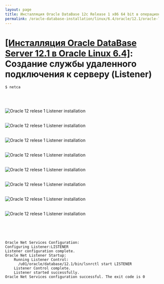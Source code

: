 ```yaml
---
layout: page
title: Инсталляция Oracle DataBase 12c Release 1 x86 64 bit в операционной системе Oracle Linux 6.4 x86_64
permalink: /oracle-database-installation/linux/6.4/oracle/12.1/oracle-listener-creation/
---
```


# <a href="/oracle-database-installation/linux/6.4/oracle/12.1/">[Инсталляция Oracle DataBase Server 12.1 в Oracle Linux 6.4]</a>: Создание службы удаленного подключения к серверу (Listener)


	$ netca


<br/><br/>

<img src="http://img.oradba.net/img/oracle/database/simple/12.1/listener/oracle12R1_database_listener_creation_01.png" border="0" alt="Oracle 12 relese 1 Listener installation"><br/><br/>

<img src="http://img.oradba.net/img/oracle/database/simple/12.1/listener/oracle12R1_database_listener_creation_02.png" border="0" alt="Oracle 12 relese 1 Listener installation"><br/><br/>

<img src="http://img.oradba.net/img/oracle/database/simple/12.1/listener/oracle12R1_database_listener_creation_03.png" border="0" alt="Oracle 12 relese 1 Listener installation"><br/><br/>

<img src="http://img.oradba.net/img/oracle/database/simple/12.1/listener/oracle12R1_database_listener_creation_04.png" border="0" alt="Oracle 12 relese 1 Listener installation"><br/><br/>

<img src="http://img.oradba.net/img/oracle/database/simple/12.1/listener/oracle12R1_database_listener_creation_05.png" border="0" alt="Oracle 12 relese 1 Listener installation"><br/><br/>

<img src="http://img.oradba.net/img/oracle/database/simple/12.1/listener/oracle12R1_database_listener_creation_06.png" border="0" alt="Oracle 12 relese 1 Listener installation"><br/><br/>

<img src="http://img.oradba.net/img/oracle/database/simple/12.1/listener/oracle12R1_database_listener_creation_07.png" border="0" alt="Oracle 12 relese 1 Listener installation"><br/><br/>

<img src="http://img.oradba.net/img/oracle/database/simple/12.1/listener/oracle12R1_database_listener_creation_08.png" border="0" alt="Oracle 12 relese 1 Listener installation"><br/><br/>

<br/><br/>

	Oracle Net Services Configuration:
	Configuring Listener:LISTENER
	Listener configuration complete.
	Oracle Net Listener Startup:
	    Running Listener Control:
	      /u01/oracle/database/12.1/bin/lsnrctl start LISTENER
	    Listener Control complete.
	    Listener started successfully.
	Oracle Net Services configuration successful. The exit code is 0
